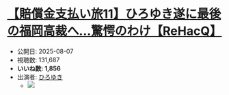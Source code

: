 # [【賠償金支払い旅11】ひろゆき遂に最後の福岡高裁へ…驚愕のわけ【ReHacQ】](https://www.youtube.com/watch?v=CSN2MQ_ZHUY)
-   公開日: 2025-08-07
-   視聴数: 131,687
-   **いいね数: 1,856**
-   出演者: [ひろゆき](/rehacq_fan/people/ひろゆき "wikilink")
    - [![](https://img.youtube.com/vi/CSN2MQ_ZHUY/hqdefault.jpg)](https://www.youtube.com/watch?v=CSN2MQ_ZHUY)
